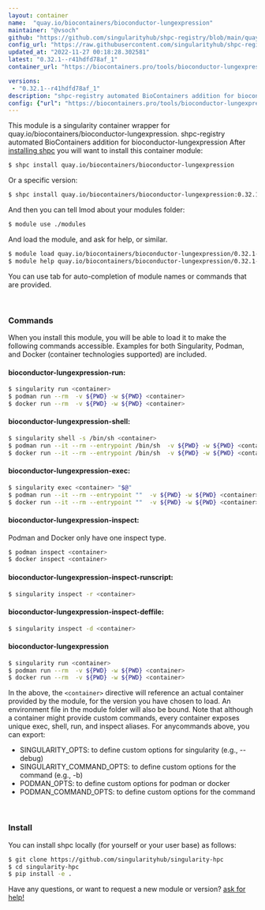 ```yaml
---
layout: container
name:  "quay.io/biocontainers/bioconductor-lungexpression"
maintainer: "@vsoch"
github: "https://github.com/singularityhub/shpc-registry/blob/main/quay.io/biocontainers/bioconductor-lungexpression/container.yaml"
config_url: "https://raw.githubusercontent.com/singularityhub/shpc-registry/main/quay.io/biocontainers/bioconductor-lungexpression/container.yaml"
updated_at: "2022-11-27 00:18:28.302581"
latest: "0.32.1--r41hdfd78af_1"
container_url: "https://biocontainers.pro/tools/bioconductor-lungexpression"

versions:
 - "0.32.1--r41hdfd78af_1"
description: "shpc-registry automated BioContainers addition for bioconductor-lungexpression"
config: {"url": "https://biocontainers.pro/tools/bioconductor-lungexpression", "maintainer": "@vsoch", "description": "shpc-registry automated BioContainers addition for bioconductor-lungexpression", "latest": {"0.32.1--r41hdfd78af_1": "sha256:5d361f045d1d04ab29f199588119ec3834a804edf49412560567976365e403d5"}, "tags": {"0.32.1--r41hdfd78af_1": "sha256:5d361f045d1d04ab29f199588119ec3834a804edf49412560567976365e403d5"}, "docker": "quay.io/biocontainers/bioconductor-lungexpression"}
---
```


This module is a singularity container wrapper for quay.io/biocontainers/bioconductor-lungexpression.
shpc-registry automated BioContainers addition for bioconductor-lungexpression
After [installing shpc](#install) you will want to install this container module:


```bash
$ shpc install quay.io/biocontainers/bioconductor-lungexpression
```

Or a specific version:

```bash
$ shpc install quay.io/biocontainers/bioconductor-lungexpression:0.32.1--r41hdfd78af_1
```

And then you can tell lmod about your modules folder:

```bash
$ module use ./modules
```

And load the module, and ask for help, or similar.

```bash
$ module load quay.io/biocontainers/bioconductor-lungexpression/0.32.1--r41hdfd78af_1
$ module help quay.io/biocontainers/bioconductor-lungexpression/0.32.1--r41hdfd78af_1
```

You can use tab for auto-completion of module names or commands that are provided.

<br>

### Commands

When you install this module, you will be able to load it to make the following commands accessible.
Examples for both Singularity, Podman, and Docker (container technologies supported) are included.

#### bioconductor-lungexpression-run:

```bash
$ singularity run <container>
$ podman run --rm  -v ${PWD} -w ${PWD} <container>
$ docker run --rm  -v ${PWD} -w ${PWD} <container>
```

#### bioconductor-lungexpression-shell:

```bash
$ singularity shell -s /bin/sh <container>
$ podman run --it --rm --entrypoint /bin/sh  -v ${PWD} -w ${PWD} <container>
$ docker run --it --rm --entrypoint /bin/sh  -v ${PWD} -w ${PWD} <container>
```

#### bioconductor-lungexpression-exec:

```bash
$ singularity exec <container> "$@"
$ podman run --it --rm --entrypoint ""  -v ${PWD} -w ${PWD} <container> "$@"
$ docker run --it --rm --entrypoint ""  -v ${PWD} -w ${PWD} <container> "$@"
```

#### bioconductor-lungexpression-inspect:

Podman and Docker only have one inspect type.

```bash
$ podman inspect <container>
$ docker inspect <container>
```

#### bioconductor-lungexpression-inspect-runscript:

```bash
$ singularity inspect -r <container>
```

#### bioconductor-lungexpression-inspect-deffile:

```bash
$ singularity inspect -d <container>
```



#### bioconductor-lungexpression

```bash
$ singularity run <container>
$ podman run --rm  -v ${PWD} -w ${PWD} <container>
$ docker run --rm  -v ${PWD} -w ${PWD} <container>
```


In the above, the `<container>` directive will reference an actual container provided
by the module, for the version you have chosen to load. An environment file in the
module folder will also be bound. Note that although a container
might provide custom commands, every container exposes unique exec, shell, run, and
inspect aliases. For anycommands above, you can export:

 - SINGULARITY_OPTS: to define custom options for singularity (e.g., --debug)
 - SINGULARITY_COMMAND_OPTS: to define custom options for the command (e.g., -b)
 - PODMAN_OPTS: to define custom options for podman or docker
 - PODMAN_COMMAND_OPTS: to define custom options for the command

<br>

### Install

You can install shpc locally (for yourself or your user base) as follows:

```bash
$ git clone https://github.com/singularityhub/singularity-hpc
$ cd singularity-hpc
$ pip install -e .
```

Have any questions, or want to request a new module or version? [ask for help!](https://github.com/singularityhub/singularity-hpc/issues)